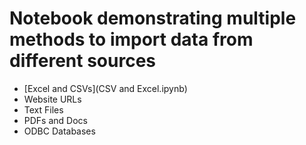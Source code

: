 # Notebook demonstrating multiple methods to import data from different sources

- [Excel and CSVs](CSV and Excel.ipynb)
- Website URLs
- Text Files
- PDFs and Docs
- ODBC Databases 
